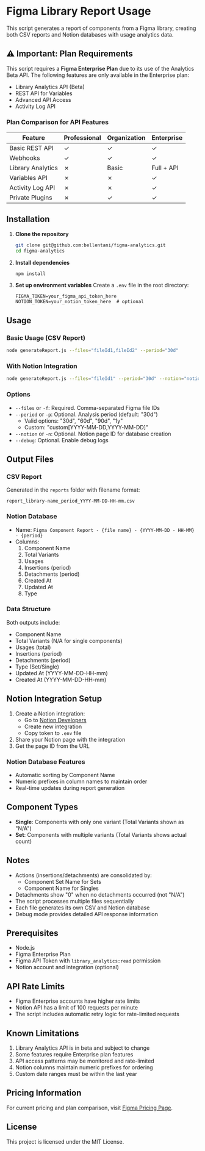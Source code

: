# Figma Library Report Usage

This script generates a report of components from a Figma library, creating both CSV reports and Notion databases with usage analytics data.

## ⚠️ Important: Plan Requirements

This script requires a **Figma Enterprise Plan** due to its use of the Analytics Beta API. The following features are only available in the Enterprise plan:

- Library Analytics API (Beta)
- REST API for Variables
- Advanced API Access
- Activity Log API

### Plan Comparison for API Features

| Feature                    | Professional | Organization | Enterprise |
|---------------------------|--------------|--------------|------------|
| Basic REST API            | ✓            | ✓            | ✓          |
| Webhooks                  | ✓            | ✓            | ✓          |
| Library Analytics         | ✗            | Basic        | Full + API |
| Variables API             | ✗            | ✗            | ✓          |
| Activity Log API          | ✗            | ✗            | ✓          |
| Private Plugins           | ✗            | ✓            | ✓          |

## Installation

1. **Clone the repository**
   ```bash
   git clone git@github.com:bellentani/figma-analytics.git
   cd figma-analytics
   ```

2. **Install dependencies**
   ```bash
   npm install
   ```

3. **Set up environment variables**
   Create a `.env` file in the root directory:
   ```env
   FIGMA_TOKEN=your_figma_api_token_here
   NOTION_TOKEN=your_notion_token_here  # optional
   ```

## Usage

### Basic Usage (CSV Report)
```bash
node generateReport.js --files="fileId1,fileId2" --period="30d"
```

### With Notion Integration
```bash
node generateReport.js --files="fileId1" --period="30d" --notion="notion_page_id"
```

### Options
- `--files` or `-f`: Required. Comma-separated Figma file IDs
- `--period` or `-p`: Optional. Analysis period (default: "30d")
  - Valid options: "30d", "60d", "90d", "1y"
  - Custom: "custom[YYYY-MM-DD,YYYY-MM-DD]"
- `--notion` or `-n`: Optional. Notion page ID for database creation
- `--debug`: Optional. Enable debug logs

## Output Files

### CSV Report
Generated in the `reports` folder with filename format:
```
report_library-name_period_YYYY-MM-DD-HH-mm.csv
```

### Notion Database
- Name: `Figma Component Report - {file name} - {YYYY-MM-DD - HH-MM} - {period}`
- Columns:
  1. Component Name
  2. Total Variants
  3. Usages
  4. Insertions (period)
  5. Detachments (period)
  6. Created At
  7. Updated At
  8. Type

### Data Structure
Both outputs include:
- Component Name
- Total Variants (N/A for single components)
- Usages (total)
- Insertions (period)
- Detachments (period)
- Type (Set/Single)
- Updated At (YYYY-MM-DD-HH-mm)
- Created At (YYYY-MM-DD-HH-mm)

## Notion Integration Setup

1. Create a Notion integration:
   - Go to [Notion Developers](https://www.notion.so/my-integrations)
   - Create new integration
   - Copy token to `.env` file
2. Share your Notion page with the integration
3. Get the page ID from the URL

### Notion Database Features
- Automatic sorting by Component Name
- Numeric prefixes in column names to maintain order
- Real-time updates during report generation

## Component Types
- **Single**: Components with only one variant (Total Variants shown as "N/A")
- **Set**: Components with multiple variants (Total Variants shows actual count)

## Notes
- Actions (insertions/detachments) are consolidated by:
  - Component Set Name for Sets
  - Component Name for Singles
- Detachments show "0" when no detachments occurred (not "N/A")
- The script processes multiple files sequentially
- Each file generates its own CSV and Notion database
- Debug mode provides detailed API response information

## Prerequisites
- Node.js
- Figma Enterprise Plan
- Figma API Token with `library_analytics:read` permission
- Notion account and integration (optional)

## API Rate Limits
- Figma Enterprise accounts have higher rate limits
- Notion API has a limit of 100 requests per minute
- The script includes automatic retry logic for rate-limited requests

## Known Limitations
1. Library Analytics API is in beta and subject to change
2. Some features require Enterprise plan features
3. API access patterns may be monitored and rate-limited
4. Notion columns maintain numeric prefixes for ordering
5. Custom date ranges must be within the last year

## Pricing Information
For current pricing and plan comparison, visit [Figma Pricing Page](https://www.figma.com/pricing/).

## License
This project is licensed under the MIT License.